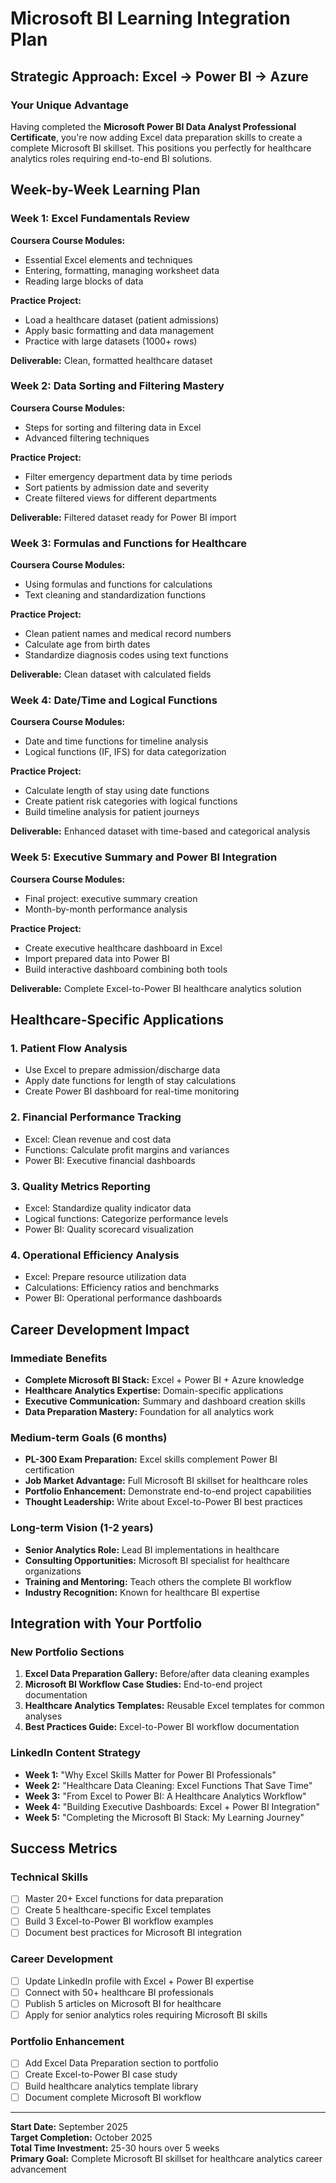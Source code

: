 # Microsoft BI Learning Integration Plan

## Strategic Approach: Excel → Power BI → Azure

### Your Unique Advantage
Having completed the **Microsoft Power BI Data Analyst Professional Certificate**, you're now adding Excel data preparation skills to create a complete Microsoft BI skillset. This positions you perfectly for healthcare analytics roles requiring end-to-end BI solutions.

## Week-by-Week Learning Plan

### Week 1: Excel Fundamentals Review
**Coursera Course Modules:**
- Essential Excel elements and techniques
- Entering, formatting, managing worksheet data
- Reading large blocks of data

**Practice Project:**
- Load a healthcare dataset (patient admissions)
- Apply basic formatting and data management
- Practice with large datasets (1000+ rows)

**Deliverable:** Clean, formatted healthcare dataset

### Week 2: Data Sorting and Filtering Mastery
**Coursera Course Modules:**
- Steps for sorting and filtering data in Excel
- Advanced filtering techniques

**Practice Project:**
- Filter emergency department data by time periods
- Sort patients by admission date and severity
- Create filtered views for different departments

**Deliverable:** Filtered dataset ready for Power BI import

### Week 3: Formulas and Functions for Healthcare
**Coursera Course Modules:**
- Using formulas and functions for calculations
- Text cleaning and standardization functions

**Practice Project:**
- Clean patient names and medical record numbers
- Calculate age from birth dates
- Standardize diagnosis codes using text functions

**Deliverable:** Clean dataset with calculated fields

### Week 4: Date/Time and Logical Functions
**Coursera Course Modules:**
- Date and time functions for timeline analysis
- Logical functions (IF, IFS) for data categorization

**Practice Project:**
- Calculate length of stay using date functions
- Create patient risk categories with logical functions
- Build timeline analysis for patient journeys

**Deliverable:** Enhanced dataset with time-based and categorical analysis

### Week 5: Executive Summary and Power BI Integration
**Coursera Course Modules:**
- Final project: executive summary creation
- Month-by-month performance analysis

**Practice Project:**
- Create executive healthcare dashboard in Excel
- Import prepared data into Power BI
- Build interactive dashboard combining both tools

**Deliverable:** Complete Excel-to-Power BI healthcare analytics solution

## Healthcare-Specific Applications

### 1. **Patient Flow Analysis**
- Use Excel to prepare admission/discharge data
- Apply date functions for length of stay calculations
- Create Power BI dashboard for real-time monitoring

### 2. **Financial Performance Tracking**
- Excel: Clean revenue and cost data
- Functions: Calculate profit margins and variances
- Power BI: Executive financial dashboards

### 3. **Quality Metrics Reporting**
- Excel: Standardize quality indicator data
- Logical functions: Categorize performance levels
- Power BI: Quality scorecard visualization

### 4. **Operational Efficiency Analysis**
- Excel: Prepare resource utilization data
- Calculations: Efficiency ratios and benchmarks
- Power BI: Operational performance dashboards

## Career Development Impact

### Immediate Benefits
- **Complete Microsoft BI Stack:** Excel + Power BI + Azure knowledge
- **Healthcare Analytics Expertise:** Domain-specific applications
- **Executive Communication:** Summary and dashboard creation skills
- **Data Preparation Mastery:** Foundation for all analytics work

### Medium-term Goals (6 months)
- **PL-300 Exam Preparation:** Excel skills complement Power BI certification
- **Job Market Advantage:** Full Microsoft BI skillset for healthcare roles
- **Portfolio Enhancement:** Demonstrate end-to-end project capabilities
- **Thought Leadership:** Write about Excel-to-Power BI best practices

### Long-term Vision (1-2 years)
- **Senior Analytics Role:** Lead BI implementations in healthcare
- **Consulting Opportunities:** Microsoft BI specialist for healthcare organizations
- **Training and Mentoring:** Teach others the complete BI workflow
- **Industry Recognition:** Known for healthcare BI expertise

## Integration with Your Portfolio

### New Portfolio Sections
1. **Excel Data Preparation Gallery:** Before/after data cleaning examples
2. **Microsoft BI Workflow Case Studies:** End-to-end project documentation
3. **Healthcare Analytics Templates:** Reusable Excel templates for common analyses
4. **Best Practices Guide:** Excel-to-Power BI workflow documentation

### LinkedIn Content Strategy
- **Week 1:** "Why Excel Skills Matter for Power BI Professionals"
- **Week 2:** "Healthcare Data Cleaning: Excel Functions That Save Time"
- **Week 3:** "From Excel to Power BI: A Healthcare Analytics Workflow"
- **Week 4:** "Building Executive Dashboards: Excel + Power BI Integration"
- **Week 5:** "Completing the Microsoft BI Stack: My Learning Journey"

## Success Metrics

### Technical Skills
- [ ] Master 20+ Excel functions for data preparation
- [ ] Create 5 healthcare-specific Excel templates
- [ ] Build 3 Excel-to-Power BI workflow examples
- [ ] Document best practices for Microsoft BI integration

### Career Development
- [ ] Update LinkedIn profile with Excel + Power BI expertise
- [ ] Connect with 50+ healthcare BI professionals
- [ ] Publish 5 articles on Microsoft BI for healthcare
- [ ] Apply for senior analytics roles requiring Microsoft BI skills

### Portfolio Enhancement
- [ ] Add Excel Data Preparation section to portfolio
- [ ] Create Excel-to-Power BI case study
- [ ] Build healthcare analytics template library
- [ ] Document complete Microsoft BI workflow

---

**Start Date:** September 2025  
**Target Completion:** October 2025  
**Total Time Investment:** 25-30 hours over 5 weeks  
**Primary Goal:** Complete Microsoft BI skillset for healthcare analytics career advancement
